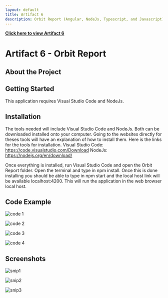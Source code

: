 ```yaml
---
layout: default
title: Artifact 6
description: Orbit Report (Angular, NodeJs, Typescript, and Javascript)
---
```


[**Click here to view Artifact 6**](https://github.com/Matt87c/orbit-report)

# Artifact 6 - Orbit Report

## About the Project


## Getting Started
This application requires Visual Studio Code and NodeJs.  

## Installation

The tools needed will include Visual Studio Code and NodeJs.  Both can be downloaded installed onto your computer.  Going to the websites directly for theses tools will have an explanation of how to install them.  Here is the links for the tools for installation.
Visual Studio Code:
https://code.visualstudio.com/Download
NodeJs:
https://nodejs.org/en/download/

Once everything is installed, run Visual Studio Code and open the Orbit Report folder.  Open the terminal and type in npm install.  Once this is done installing you should be able to type in npm start and the local host link will be available localhost:4200.  This will run the application in the web browser local host.


## Code Example

![code 1](https://user-images.githubusercontent.com/35537679/157589490-cb289a08-2443-49d8-a0aa-d3c62ed055cc.png)

![code 2](https://user-images.githubusercontent.com/35537679/157589501-76ee4f39-9e97-48ac-b439-49557aad97ab.png)

![code 3](https://user-images.githubusercontent.com/35537679/157589509-2b9c88b5-673a-4fd7-b989-10459c6849f1.png)

![code 4](https://user-images.githubusercontent.com/35537679/157589519-086c9caa-69b1-44d5-a62c-b5d61ac1d946.png)

## Screenshots

![snip1](https://user-images.githubusercontent.com/35537679/157589538-31645bab-9b0b-4eb9-8ba4-a8dc5a97b463.png)

![snip2](https://user-images.githubusercontent.com/35537679/157589551-59c74a63-3036-43b4-b06f-29c6ab01c5f1.png)

![snip3](https://user-images.githubusercontent.com/35537679/157589558-7cce73a3-6ceb-40f2-9825-a9437bcdc99e.png)

